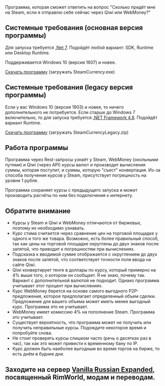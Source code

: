 Программа, которая сможет ответить на вопрос "Сколько придёт мне на Steam, если я отправлю себе сейчас через Qiwi или WebMoney?"

## Системные требования (основная версия программы)
Для запуска требуется [.Net 7](https://dotnet.microsoft.com/en-us/download). Подойдёт любой вариант: SDK, Runtime или Desktop Runtime.

Поддерживается Windows 10 (версия 1607) и новее.

[Скачать программу](https://github.com/OneCodeUnit/SteamCurrency/releases/latest) (загружать SteamCurrency.exe)

## Системные требования (legacy версия программы)
Если у вас Windows 10 (версия 1903) и новее, то ничего дополнительного не потребуется. Если старше до Windows 7 включительно, то для запуска требуется [.NET Framework 4.8](https://dotnet.microsoft.com/en-us/download/dotnet-framework). Подойдёт вариант Runtime.

[Скачать программу](https://github.com/OneCodeUnit/SteamCurrency/releases/latest) (загружать SteamCurrencyLegacy.zip)

## Работа программы
Программа через Rest-запросы узнаёт у Steam, WebMoney (окольными путями) и Qiwi (через API) курсы валют и производит вычисления суммы, которая поступит, и суммы, которую "съест" конвертация. Из-за способа получения курсов у Steam, присутствует погрешность на уровне 1 рубля.

Программа сохраняет курсы с предыдущего запуска и может производить расчёты по ним без подключения к интернету.

## Обратите внимание
+ Курсы у Steam и Qiwi и WebMoney отличаются от биржевых, поэтому их необходимо узнавать.
+ Курс стима считается через сравнение цен на торговой площадке у одного и того же товара. Возможно, есть более правильный способ, так как цены на торговой площадке округлены до двух знаков после запятой, что приводит к погрешностям при вычислениях.
+ Подсказка к вводимой сумме отображается с округлением до двух знаков после запятой, что соответствует точности поля ввода на сайте Qiwi.
+ Qiwi конвертирует тенге в доллары по курсу, который примерно на 4% выше того, о котором он сообщает. Я не знаю, почему так. Вариант с дополнительной валютой не подходит. Однако программа учитывает этот процент при вычислениях.
+ Курс WebMoney берется на основе самого выгодного P2P-предложения, которое предполагает определенный объем сделки. Предложение для вашего объема может иметь менее выгодный курс. Программа это не учитывает.
+ WebMoney имеет комиссию 4% на пополнение Steam. Программа это учитывает.
+ Существует вероятность, что программа может не получить или получить неправильные курсы. Подождите некоторое время и попробуйте снова.
+ Не стоит проверять курсы слишком часто (речь о десятках раз в час), так как это может привести к временному бану по IP.
+ Курс должен быть наиболее выгодным во время торгов на бирже, то есть днём в будние дни.

## Заходите на сервер [Vanilla Russian Expanded](https://discord.gg/GB2e2VhgVE), посвященный RimWorld, модам и переводам.
